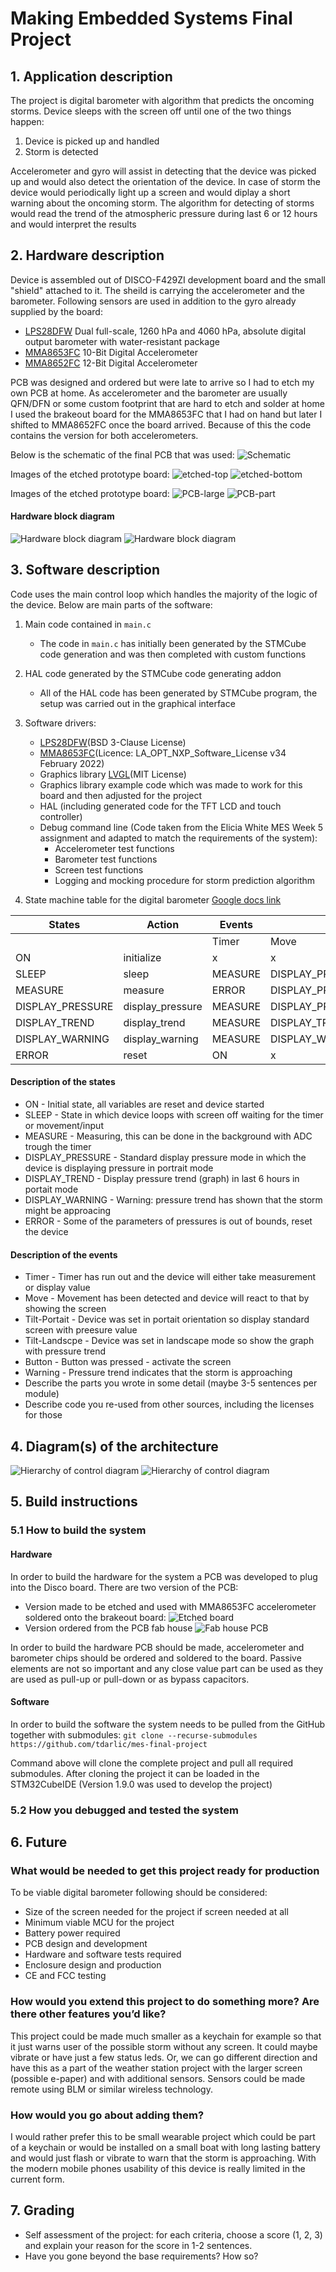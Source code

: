 # Making Embedded Systems Final Project

## 1. Application description
The project is digital barometer with algorithm that predicts the oncoming storms. Device sleeps with the screen off until one of the two things happen:
1. Device is picked up and handled
2. Storm is detected

Accelerometer and gyro will assist in detecting that the device was picked up and would also detect the orientation of the device. 
In case of storm the device would periodically light up a screen and would diplay a short warning about the oncoming storm.
The algorithm for detecting of storms would read the trend of the atmospheric pressure during last 6 or 12 hours and would interpret the results

## 2. Hardware description
Device is assembled out of DISCO-F429ZI development board and the small "shield" attached to it. The sheild is carrying the accelerometer and the barometer.
Following sensors are used in addition to the gyro already supplied by the board:
- [LPS28DFW](https://www.st.com/en/mems-and-sensors/lps28dfw.html#documentation) Dual full-scale, 1260 hPa and 4060 hPa, absolute digital output barometer with water-resistant package 
- [MMA8653FC](https://www.nxp.com/products/sensors/accelerometers/2g-4g-8g-low-g-10-bit-digital-accelerometer:MMA8653FC) 10-Bit Digital Accelerometer
- [MMA8652FC](https://www.nxp.com/products/sensors/accelerometers/2g-4g-8g-low-g-12-bit-digital-accelerometer:MMA8652FC) 12-Bit Digital Accelerometer

PCB was designed and ordered but were late to arrive so I had to etch my own PCB at home. As accelerometer and the barometer are usually QFN/DFN or some custom footprint that are
hard to etch and solder at home I used the brakeout board for the MMA8653FC that I had on hand but later I shifted to MMA8652FC once the board arrived. 
Because of this the code contains the version for both accelerometers. 

Below is the schematic of the final PCB that was used:
![Schematic](/documents/images/disco-board-pcb.png)

Images of the etched prototype board:
![etched-top](/documents/images/etched_top.jpg)
![etched-bottom](/documents/images/etched_bottom.jpg)

Images of the etched prototype board:
![PCB-large](/documents/images/PCB_large.jpg)
![PCB-part](/documents/images/PCB_part.jpg)

#### Hardware block diagram
![Hardware block diagram](/documents/images/hardware_block_diagram.png#gh-light-mode-only)
![Hardware block diagram](/documents/images/hardware_block_diagram.dark.png#gh-dark-mode-only)

## 3. Software description
Code uses the main control loop which handles the majority of the logic of the device. Below are main parts of the software:
1. Main code contained in `main.c`
    - The code in `main.c` has initially been generated by the STMCube code generation and was then completed with custom functions
2. HAL code generated by the STMCube code generating addon
    - All of the HAL code has been generated by STMCube program, the setup was carried out in the graphical interface
3. Software drivers:
    - [LPS28DFW](https://github.com/STMicroelectronics/STMems_Standard_C_drivers)(BSD 3-Clause License)
    - [MMA8653FC](https://www.nxp.com/design/sensor-developer-resources/sensor-sw-component-library/sensor-drivers-for-nxp-sensors:SENSOR-DRIVERS)(Licence: LA_OPT_NXP_Software_License v34 February 2022)
    - Graphics library [LVGL](https://github.com/lvgl/lv_port_stm32f429_disco)(MIT License)
    - Graphics library example code which was made to work for this board and then adjusted for the project
    - HAL (including generated code for the TFT LCD and touch controller)
    - Debug command line (Code taken from the Elicia White MES Week 5 assignment and adapted to match the requirements of the system):
        - Accelerometer test functions
        - Barometer test functions
        - Screen test functions
        - Logging and mocking procedure for storm prediction algorithm

4. State machine table for the digital barometer
[Google docs link](https://docs.google.com/spreadsheets/d/12yw3s-WZycBy4THHcHLK3jvAh2Erp7io5NsqDaDRv0c/edit?usp=sharing)

| States           | Action           | Events  |                  |                  |                 |                  |                 | 
|------------------|------------------|---------|------------------|------------------|-----------------|------------------|-----------------|
|                  |                  | Timer   | Move             | Tilt-Portrait    | Tilt-Landscpe   | Button           | Warning         | 
| ON               | initialize       | x       | x                | x                | x               | x                | x               | 
| SLEEP            | sleep            | MEASURE | DISPLAY_PRESSURE | DISPLAY_PRESSURE | DISPLAY_TREND   | DISPLAY_PRESSURE | DISPLAY_WARNING | 
| MEASURE          | measure          | ERROR   | DISPLAY_PRESSURE | DISPLAY_PRESSURE | DISPLAY_TREND   | DISPLAY_PRESSURE | DISPLAY_WARNING | 
| DISPLAY_PRESSURE | display_pressure | MEASURE | DISPLAY_PRESSURE | DISPLAY_PRESSURE | DISPLAY_TREND   | DISPLAY_PRESSURE | DISPLAY_WARNING | 
| DISPLAY_TREND    | display_trend    | MEASURE | DISPLAY_TREND    | DISPLAY_PRESSURE | DISPLAY_TREND   | DISPLAY_TREND    | DISPLAY_WARNING | 
| DISPLAY_WARNING  | display_warning  | MEASURE | DISPLAY_WARNING  | DISPLAY_WARNING  | DISPLAY_WARNING | DISPLAY_WARNING  | DISPLAY_WARNING | 
| ERROR            | reset            | ON      | x                | x                | x               | x                | x               | 

#### Description of the states
- ON               - Initial state, all variables are reset and device started
- SLEEP            - State in which device loops with screen off waiting for the timer or movement/input
- MEASURE          - Measuring, this can be done in the background with ADC trough the timer
- DISPLAY_PRESSURE - Standard display pressure mode in which the device is displaying pressure in portrait mode
- DISPLAY_TREND    - Display pressure trend (graph) in last 6 hours in portait mode
- DISPLAY_WARNING  - Warning: pressure trend has shown that the storm might be approacing
- ERROR            - Some of the parameters of pressures is out of bounds, reset the device

#### Description of the events
- Timer             - Timer has run out and the device will either take measurement or display value
- Move              - Movement has been detected and device will react to that by showing the screen
- Tilt-Portait      - Device was set in portait orientation so display standard screen with preesure value
- Tilt-Landscpe     - Device was set in landscape mode so show the graph with pressure trend
- Button            - Button was pressed - activate the screen
- Warning           - Pressure trend indicates that the storm is approaching
- Describe the parts you wrote in some detail (maybe 3-5 sentences per module)
- Describe code you re-used from other sources, including the licenses for those

## 4. Diagram(s) of the architecture
![Hierarchy of control diagram](/documents/images/hierarchy_of_control_diagram.png#gh-light-mode-only)
![Hierarchy of control diagram](/documents/images/hierarchy_of_control_diagram.dark.png#gh-dark-mode-only)

## 5. Build instructions

### 5.1 How to build the system 
#### Hardware
In order to build the hardware for the system a PCB was developed to plug into the Disco board. There are two version of the PCB:
- Version made to be etched and used with MMA8653FC accelerometer soldered onto the brakeout board: ![Etched board](https://github.com/tdarlic/making-embedded-systems/tree/main/etched-disco-board-pcb)
- Version ordered from the PCB fab house ![Fab house PCB](https://github.com/tdarlic/making-embedded-systems/tree/main/disco-board-pcb)

In order to build the hardware PCB should be made, accelerometer and barometer chips should be ordered and soldered to the board. Passive elements are not so important and any close value part 
can be used as they are used as pull-up or pull-down or as bypass capacitors. 

#### Software
In order to build the software the system needs to be pulled from the GitHub together with submodules:
`git clone --recurse-submodules https://github.com/tdarlic/mes-final-project`

Command above will clone the complete project and pull all required submodules. After cloning the project it can be loaded in the STM32CubeIDE (Version 1.9.0 was used to develop the project)

### 5.2 How you debugged and tested the system

## 6. Future
### What would be needed to get this project ready for production
To be viable digital barometer following should be considered:
* Size of the screen needed for the project if screen needed at all
* Minimum viable MCU for the project
* Battery power required
* PCB design and development
* Hardware and software tests required
* Enclosure design and production
* CE and FCC testing
### How would you extend this project to do something more? Are there other features you’d like?
This project could be made much smaller as a keychain for example so that it just warns user of the possible storm without any screen. It could maybe vibrate or have just a few status leds. 
Or, we can go different direction and have this as a part of the weather station project with the larger screen (possible e-paper) and with additional sensors. Sensors could be made remote using
BLM or similar wireless technology.
### How would you go about adding them?
I would rather prefer this to be small wearable project which could be part of a keychain or would be installed on a small boat with long lasting battery and would just flash or vibrate to 
warn that the storm is approaching. With the modern mobile phones usability of this device is really limited in the current form. 

## 7. Grading
- Self assessment of the project: for each criteria, choose a score (1, 2, 3) and explain your reason for the score in 1-2 sentences.
- Have you gone beyond the base requirements? How so?
